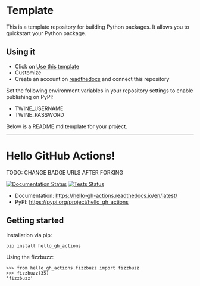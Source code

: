 # Template

This is a template repository for building Python packages. It allows you to quickstart
your Python package.

## Using it

- Click on [Use this template](https://github.com/soerface/template-flask-bootstrap/generate)
- Customize
- Create an account on [readthedocs](https://readthedocs.org/) and connect this repository

Set the following environment variables in your repository settings to enable publishing on PyPI:

- TWINE_USERNAME
- TWINE_PASSWORD

Below is a README.md template for your project.

---

# Hello GitHub Actions!

TODO: CHANGE BADGE URLS AFTER FORKING

[![Documentation Status](https://readthedocs.org/projects/hello-gh-actions/badge/?version=latest)](https://hello-gh-actions.readthedocs.io/en/latest/?badge=latest)
[![Tests Status](https://github.com/soerface/template-python-package/workflows/Tests/badge.svg)](https://github.com/soerface/template-python-package/actions?query=workflow%3ATests)

- Documentation: https://hello-gh-actions.readthedocs.io/en/latest/
- PyPI: https://pypi.org/project/hello_gh_actions

## Getting started

Installation via pip:

    pip install hello_gh_actions
    
Using the fizzbuzz:

    >>> from hello_gh_actions.fizzbuzz import fizzbuzz
    >>> fizzbuzz(35)
    'fizzbuzz'
